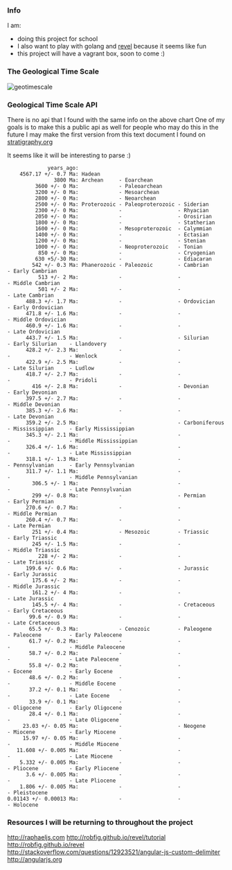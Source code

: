 ### Info
I am:
 - doing this project for school
 - I also want to play with golang and [revel](http://robfig.github.io/revel) because it seems like fun
 - this project will have a vagrant box, soon to come :)

### The Geological Time Scale
![geotimescale](http://stratigraphy.org/ICSchart/ChronostratChart2013-01.jpg)

### Geological Time Scale API
There is no api that I found with the same info on the above chart
One of my goals is to make this a public api as well for people who may do this in the future
I may make the first version from this text document I found on [stratigraphy.org](http://www.stratigraphy.org/bak/geowhen/downloads/timeline.txt)

It seems like it will be interesting to parse :)
```
             years_ago:
    4567.17 +/- 0.7 Ma: Hadean
               3800 Ma: Archean     - Eoarchean
         3600 +/- 0 Ma:             - Paleoarchean
         3200 +/- 0 Ma:             - Mesoarchean
         2800 +/- 0 Ma:             - Neoarchean
         2500 +/- 0 Ma: Proterozoic - Paleoproterozoic - Siderian
         2300 +/- 0 Ma:             -                  - Rhyacian
         2050 +/- 0 Ma:             -                  - Orosirian
         1800 +/- 0 Ma:             -                  - Statherian
         1600 +/- 0 Ma:             - Mesoproterozoic  - Calymmian
         1400 +/- 0 Ma:             -                  - Ectasian
         1200 +/- 0 Ma:             -                  - Stenian
         1000 +/- 0 Ma:             - Neoproterozoic   - Tonian
          850 +/- 0 Ma:             -                  - Cryogenian
         630 +5/-30 Ma:             -                  - Ediacaran
        542 +/- 0.3 Ma: Phanerozoic - Paleozoic        - Cambrian      - Early Cambrian
          513 +/- 2 Ma:             -                  -               - Middle Cambrian
          501 +/- 2 Ma:             -                  -               - Late Cambrian
      488.3 +/- 1.7 Ma:             -                  - Ordovician    - Early Ordovician
      471.8 +/- 1.6 Ma:             -                  -               - Middle Ordovician
      460.9 +/- 1.6 Ma:             -                  -               - Late Ordovician
      443.7 +/- 1.5 Ma:             -                  - Silurian      - Early Silurian    - Llandovery
      428.2 +/- 2.3 Ma:             -                  -               -                   - Wenlock
      422.9 +/- 2.5 Ma:             -                  -               - Late Silurian     - Ludlow
      418.7 +/- 2.7 Ma:             -                  -               -                   - Pridoli
        416 +/- 2.8 Ma:             -                  - Devonian      - Early Devonian
      397.5 +/- 2.7 Ma:             -                  -               - Middle Devonian
      385.3 +/- 2.6 Ma:             -                  -               - Late Devonian
      359.2 +/- 2.5 Ma:             -                  - Carboniferous - Mississippian     - Early Mississippian
      345.3 +/- 2.1 Ma:             -                  -               -                   - Middle Mississippian
      326.4 +/- 1.6 Ma:             -                  -               -                   - Late Mississippian
      318.1 +/- 1.3 Ma:             -                  -               - Pennsylvanian     - Early Pennsylvanian
      311.7 +/- 1.1 Ma:             -                  -               -                   - Middle Pennsylvanian
        306.5 +/- 1 Ma:             -                  -               -                   - Late Pennsylvanian
        299 +/- 0.8 Ma:             -                  - Permian       - Early Permian
      270.6 +/- 0.7 Ma:             -                  -               - Middle Permian
      260.4 +/- 0.7 Ma:             -                  -               - Late Permian
        251 +/- 0.4 Ma:             - Mesozoic         - Triassic      - Early Triassic
        245 +/- 1.5 Ma:             -                  -               - Middle Triassic
          228 +/- 2 Ma:             -                  -               - Late Triassic
      199.6 +/- 0.6 Ma:             -                  - Jurassic      - Early Jurassic
        175.6 +/- 2 Ma:             -                  -               - Middle Jurassic
        161.2 +/- 4 Ma:             -                  -               - Late Jurassic
        145.5 +/- 4 Ma:             -                  - Cretaceous    - Early Cretaceous
       99.6 +/- 0.9 Ma:             -                  -               - Late Cretaceous
       65.5 +/- 0.3 Ma:             - Cenozoic         - Paleogene     - Paleocene         - Early Paleocene
       61.7 +/- 0.2 Ma:             -                  -               -                   - Middle Paleocene
       58.7 +/- 0.2 Ma:             -                  -               -                   - Late Paleocene
       55.8 +/- 0.2 Ma:             -                  -               - Eocene            - Early Eocene
       48.6 +/- 0.2 Ma:             -                  -               -                   - Middle Eocene
       37.2 +/- 0.1 Ma:             -                  -               -                   - Late Eocene
       33.9 +/- 0.1 Ma:             -                  -               - Oligocene         - Early Oligocene
       28.4 +/- 0.1 Ma:             -                  -               -                   - Late Oligocene
     23.03 +/- 0.05 Ma:             -                  - Neogene       - Miocene           - Early Miocene
     15.97 +/- 0.05 Ma:             -                  -               -                   - Middle Miocene
   11.608 +/- 0.005 Ma:             -                  -               -                   - Late Miocene
    5.332 +/- 0.005 Ma:             -                  -               - Pliocene          - Early Pliocene
      3.6 +/- 0.005 Ma:             -                  -               -                   - Late Pliocene
    1.806 +/- 0.005 Ma:             -                  -               - Pleistocene
0.01143 +/- 0.00013 Ma:             -                  -               - Holocene
```

### Resources I will be returning to throughout the project

http://raphaeljs.com
http://robfig.github.io/revel/tutorial
http://robfig.github.io/revel
http://stackoverflow.com/questions/12923521/angular-js-custom-delimiter
http://angularjs.org

